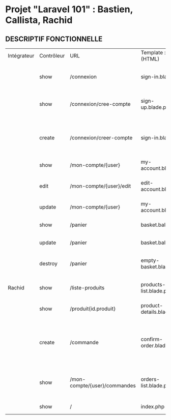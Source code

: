 # Projet "Laravel 101" : Bastien, Callista, Rachid

## DESCRIPTIF FONCTIONNELLE
|||||||
|--- |--- |--- |--- |--- |--- |
|Intégrateur|Contrôleur|URL|Template : View (HTML)|Action|Avancement (:green_heart: :yellow_heart: :heart:)|
||show|/connexion|sign-in.blade.php|Afficher formulaire de connexion|:heart:|
||show|/connexion/cree-compte|sign-up.blade.php|Afficher formulaire de creation de compte|:heart:|
||create|/connexion/creer-compte|sign-in.blade.php|Créer nouvel utilisateur dans BDD et affiche confirmation|:heart:|
||show|/mon-compte/{user}|my-account.blade.php|Afficher dashboard|:heart:|
||edit|/mon-compte/{user}/edit|edit-account.blade.php|Afficher formulaire modif compte|:heart:|
||update|/mon-compte/{user}|my-account.blade.php|Maj dashboard|:heart:|
||show|/panier|basket.balde.php|Afficher le contenu du panier|:heart:|
||update|/panier|basket.balde.php|Mette à jour contenu|:heart:|
||destroy|/panier|empty-basket.blade.php|Afficher le message « Panier vide »|:heart:|
|Rachid|show|/liste-produits|products-list.blade.php|Affiche la liste des produits|:green_heart:|
||show|/produit{id.produit}|product-details.blade.php|Affiche détail du produit|:heart:|
||create|/commande|confirm-order.blade.php|Créer une nouvelle commande et afficher résumé de la commande|:heart:|
||show|/mon-compte/{user}/commandes|orders-list.blade.php|Affiche la liste des commandes passées et leurs états|:heart:|
||show|/|index.php|Affiche accueil|:yellow_heart:|
